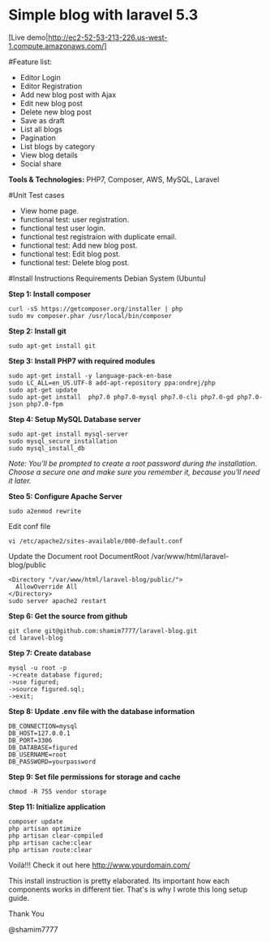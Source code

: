 # Simple blog with laravel 5.3

[Live demo|http://ec2-52-53-213-226.us-west-1.compute.amazonaws.com/]

#Feature list:  

* Editor Login
* Editor Registration
* Add new blog post with Ajax
* Edit new blog post
* Delete new blog post
* Save as draft
* List all blogs
* Pagination
* List blogs by category
* View blog details
* Social share 


**Tools & Technologies:** PHP7, Composer, AWS,  MySQL, Laravel

#Unit Test cases
* View home page.
* functional test: user registration.
* functional test user login.
* functional test registraion with duplicate email.
* functional test: Add new blog post.
* functional test: Edit blog post.
* functional test: Delete blog post.

#Install Instructions
Requirements
Debian System (Ubuntu)
 
**Step 1:  Install composer**

    curl -sS https://getcomposer.org/installer | php
	sudo mv composer.phar /usr/local/bin/composer

**Step 2:  Install git** 

    sudo apt-get install git

**Step 3: Install PHP7 with required modules** 

    sudo apt-get install -y language-pack-en-base
	sudo LC_ALL=en_US.UTF-8 add-apt-repository ppa:ondrej/php
	sudo apt-get update
	sudo apt-get install  php7.0 php7.0-mysql php7.0-cli php7.0-gd php7.0-json php7.0-fpm

**Step 4: Setup MySQL Database server**

    sudo apt-get install mysql-server 
	sudo mysql_secure_installation
	sudo mysql_install_db

*Note: You'll be prompted to create a root password during the installation. Choose a secure one and make sure you remember it, because you'll need it later.*

**Steo 5: Configure Apache Server**

    sudo a2enmod rewrite

Edit conf file

    vi /etc/apache2/sites-available/000-default.conf

Update the Document root
DocumentRoot /var/www/html/laravel-blog/public

    <Directory "/var/www/html/laravel-blog/public/">
      AllowOverride All
    </Directory>
    sudo server apache2 restart

**Step 6: Get the source from github**

    git clone git@github.com:shamim7777/laravel-blog.git
    cd laravel-blog

**Step 7: Create database**

    mysql -u root -p 
    ->create database figured;
    ->use figured;
    ->source figured.sql;
    ->exit;

**Step 8: Update .env file with the database information**

    DB_CONNECTION=mysql
    DB_HOST=127.0.0.1 
    DB_PORT=3306
    DB_DATABASE=figured
    DB_USERNAME=root
    DB_PASSWORD=yourpassword
 

**Step 9: Set file permissions for storage and cache** 

    chmod -R 755 vendor storage

**Step 11: Initialize application**

    composer update
    php artisan optimize
    php artisan clear-compiled
    php artisan cache:clear
    php artisan route:clear

Voilà!!! Check it out here http://www.yourdomain.com/

This install instruction is pretty elaborated. Its important how each components works in different tier. That's is why I wrote this long setup guide. 

Thank You

@shamim7777
